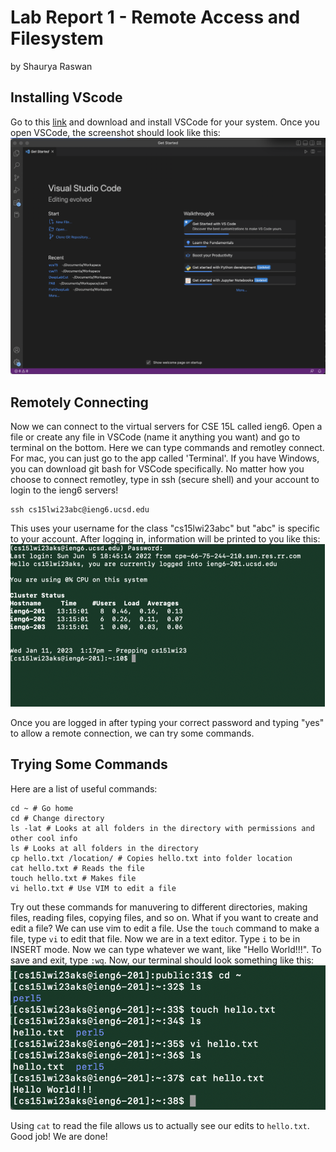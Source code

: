 # Lab Report 1 - Remote Access and Filesystem
by Shaurya Raswan
<br>
## Installing VScode
Go to this [link](https://code.visualstudio.com/) and download and install VSCode for your system. Once you open VSCode, the screenshot should look like this:
![VSCode](/VSCode.png)

## Remotely Connecting
Now we can connect to the virtual servers for CSE 15L called ieng6. Open a file or create any file in VSCode (name it anything you want) and go to terminal on the bottom. Here we can type commands and remotley connect. For mac, you can just go to the app called 'Terminal'. If you have Windows, you can download git bash for VSCode specifically. No matter how you choose to connect remotley, type in ssh (secure shell) and your account to login to the ieng6 servers!
```
ssh cs15lwi23abc@ieng6.ucsd.edu
```
This uses your username for the class "cs15lwi23abc" but "abc" is specific to your account. After logging in, information will be printed to you like this:
![Connection](/connect.png)

Once you are logged in after typing your correct password and typing "yes" to allow a remote connection, we can try some commands. 
## Trying Some Commands
Here are a list of useful commands: <br>
```
cd ~ # Go home
cd # Change directory
ls -lat # Looks at all folders in the directory with permissions and other cool info
ls # Looks at all folders in the directory
cp hello.txt /location/ # Copies hello.txt into folder location
cat hello.txt # Reads the file
touch hello.txt # Makes file
vi hello.txt # Use VIM to edit a file
```

Try out these commands for manuvering to different directories, making files, reading files, copying files, and so on. What if you want to create and edit a file? We can use vim to edit a file. Use the `touch` command to make a file, type `vi` to edit that file. Now we are in a text editor. Type `i` to be in INSERT mode. Now we can type whatever we want, like "Hello World!!!". To save and exit, type `:wq`. Now, our terminal should look something like this:
![HelloWorld](/helloworld.png)

Using `cat` to read the file allows us to actually see our edits to `hello.txt`. Good job! We are done!
